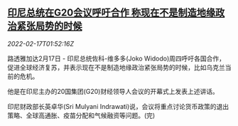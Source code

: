 <!--1645066861000-->
[印尼总统在G20会议呼吁合作 称现在不是制造地缘政治紧张局势的时候](https://cn.reuters.com/article/indonesia-widodo-g20-217-idCNKBS2KM060)
------

<div><i>2022-02-17T01:52:16Z</i></div><p>路透雅加达2月17日 - 印尼总统佐科-维多多(Joko Widodo)周四呼吁各国合作，促进全球经济复苏，并表示现在不是制造地缘政治紧张局势的时候，比如乌克兰当前的危机。</p><p>他是在印尼主办的20国集团(G20)财经领导人会议的开幕式上发表上述讲话。</p><p>印尼财政部长英卓华(Sri Mulyani Indrawati)说，会议将重点讨论货币政策的退出策略、全球高通胀、疫苗分配和气候融资等问题。(完)</p>
